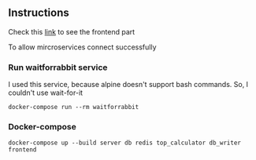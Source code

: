 ## Instructions

Check this [link](http://localhost:80) to see the frontend part

To allow mircroservices connect successfully

### Run waitforrabbit service

I used this service, because alpine doesn't support bash commands.
So, I couldn't use wait-for-it

```
docker-compose run --rm waitforrabbit
```

### Docker-compose

```
docker-compose up --build server db redis top_calculator db_writer frontend
```
